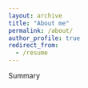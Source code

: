 ```yaml
---
layout: archive
title: "About me"
permalink: /about/
author_profile: true
redirect_from:
  - /resume
---
```


Summary
